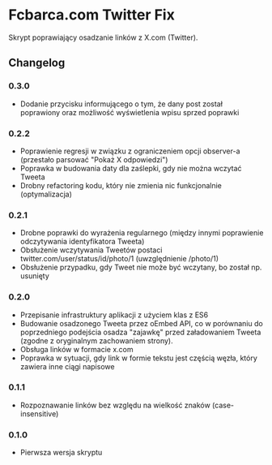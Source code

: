 # Fcbarca.com Twitter Fix

Skrypt poprawiający osadzanie linków z X.com (Twitter).

## Changelog

### 0.3.0
- Dodanie przycisku informującego o tym, że dany post został poprawiony oraz możliwość wyświetlenia wpisu sprzed poprawki

### 0.2.2
- Poprawienie regresji w związku z ograniczeniem opcji observer-a (przestało parsować "Pokaż X odpowiedzi")
- Poprawka w budowania daty dla zaślepki, gdy nie można wczytać Tweeta
- Drobny refactoring kodu, który nie zmienia nic funkcjonalnie (optymalizacja)

### 0.2.1
- Drobne poprawki do wyrażenia regularnego (między innymi poprawienie odczytywania identyfikatora Tweeta)
- Obsłużenie wczytywania Tweetów postaci twitter.com/user/status/id/photo/1 (uwzględnienie /photo/1)
- Obsłużenie przypadku, gdy Tweet nie może być wczytany, bo został np. usunięty

### 0.2.0
- Przepisanie infrastruktury aplikacji z użyciem klas z ES6
- Budowanie osadzonego Tweeta przez oEmbed API, co w porównaniu do poprzedniego podejścia osadza "zajawkę" przed załadowaniem Tweeta (zgodne z oryginalnym zachowaniem strony).
- Obsługa linków w formacie x.com
- Poprawka w sytuacji, gdy link w formie tekstu jest częścią węzła, który zawiera inne ciągi napisowe

### 0.1.1
- Rozpoznawanie linków bez względu na wielkość znaków (case-insensitive)

### 0.1.0
- Pierwsza wersja skryptu
